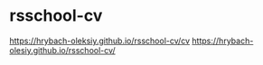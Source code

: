 # rsschool-cv
https://hrybach-oleksiy.github.io/rsschool-cv/cv
https://hrybach-olesiy.github.io/rsschool-cv/
